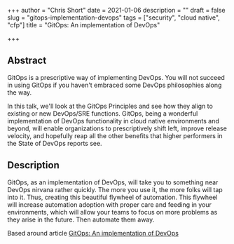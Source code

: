 +++
author = "Chris Short"
date = 2021-01-06
description = ""
draft = false
slug = "gitops-implementation-devops"
tags = ["security", "cloud native", "cfp"]
title = "GitOps: An implementation of DevOps"

+++

## Abstract

GitOps is a prescriptive way of implementing DevOps. You will not succeed in using GitOps if you haven't embraced some DevOps philosophies along the way.

In this talk, we'll look at the GitOps Principles and see how they align to existing or new DevOps/SRE functions. GitOps, being a wonderful implementation of DevOps functionality in cloud native environments and beyond, will enable organizations to prescriptively shift left, improve release velocity, and hopefully reap all the other benefits that higher performers in the State of DevOps reports see.

## Description

GitOps, as an implementation of DevOps, will take you to something near DevOps nirvana rather quickly. The more you use it, the more folks will tap into it. Thus, creating this beautiful flywheel of automation. This flywheel will increase automation adoption with proper care and feeding in your environments, which will allow your teams to focus on more problems as they arise in the future. Then automate them away.

Based around article [GitOps: An implementation of DevOps](https://chrisshort.net/gitops-an-implementation-of-devops/)
